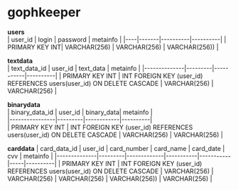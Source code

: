 # gophkeeper

**users**                       
| user_id | login | password | metainfo |
|----|-------|----------|----------|
| PRIMARY KEY INT| VARCHAR(256) | VARCHAR(256) | VARCHAR(256)) |

**textdata**                                                
| text_data_id | user_id | text_data | metainfo |
|--------------|---------|-----------|----------|
| PRIMARY KEY INT | INT FOREIGN KEY (user_id) REFERENCES users(user_id) ON DELETE CASCADE | VARCHAR(256)  | VARCHAR(256) |

**binarydata**                                               
| binary_data_id | user_id | binary_data| metainfo |                                
|----------------|---------|------------|----------|                     
| PRIMARY KEY INT | INT FOREIGN KEY (user_id) REFERENCES users(user_id) ON DELETE CASCADE | VARCHAR(256) | VARCHAR(256) |

**carddata**
| card_data_id | user_id | card_number | card_name | card_date | cvv | metainfo |
|--------------|---------|-------------|-----------|-----------|-----|----------|
| PRIMARY KEY INT | INT FOREIGN KEY (user_id) REFERENCES users(user_id) ON DELETE CASCADE | VARCHAR(256) | VARCHAR(256) | VARCHAR(256) | VARCHAR(256)) | VARCHAR(256) |
